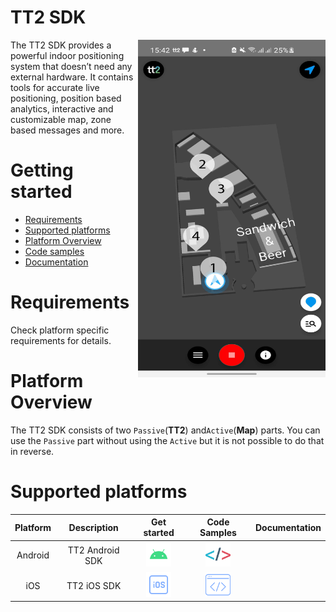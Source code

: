 # TT2 SDK


<img align="right" src="res/Screenshot_TT2POC.jpg" width="300" height="540">
The TT2 SDK provides a powerful indoor positioning system that doesn’t need any external hardware. It contains tools for
accurate live positioning, position based analytics, interactive and customizable map, zone based messages and more. 





















# Getting started

- [Requirements](#requirements)
- [Supported platforms](#supported-platforms)
- [Platform Overview](#platform-overview)
- [Code samples](#supported-platforms)
- [Documentation](./android/index.html)

# Requirements

Check platform specific requirements for details.

# Platform Overview

The TT2 SDK consists of two `Passive`(**TT2**) and`Active`(**Map**) parts. You can use the `Passive` part without using
the `Active` but it is not possible to do that in reverse.

# Supported platforms

| Platform  | Description | Get started | Code Samples | Documentation
|     :---:      |     :---:      |     :---:      |     :---:      |     :---:      |
| Android  | TT2 Android SDK  | [<img src="res/android.svg" width="40" height="40" />](android.md) |[<img src="res/sample-android.svg" width="40" height="40" />](android.md#code-samples) | |
| iOS   | TT2 iOS SDK   | [<img src="res/ios.svg" width="40" height="40" />](ios.md)  | [<img src="res/sample-ios.svg" width="40" height="40" />](android.md#code-samples) | |
